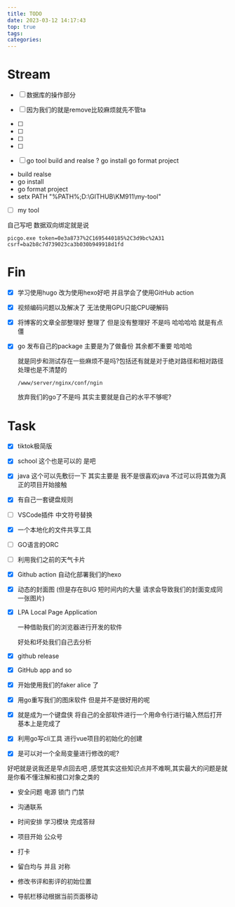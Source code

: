 ```yaml
---
title: TODO
date: 2023-03-12 14:17:43
top: true
tags:
categories:
---
```


#  Stream

-   [ ] 数据库的操作部分 

-   [ ] 因为我们的就是remove比较麻烦就先不管ta

-   [ ] 

-   [ ] 

-   [ ] 

-   [ ] 

-   [ ] go tool    build and realse ?     go install   go format project 

* build realse
* go install 
* go format project
* setx PATH "%PATH%;D:\GITHUB\KM911\my-tool"

-   [ ] my tool

    

自己写吧 数据双向绑定就是说 

```
picgo.exe token=0e3a8737%2C1695440185%2C3d9bc%2A31 csrf=ba2b8c7d739023ca3b030b949918d1fd
```

# Fin

-   [x] 学习使用hugo 改为使用hexo好吧 并且学会了使用GitHub action

-   [x] 视频编码问题以及解决了 无法使用GPU只能CPU硬解码

-   [x] 将博客的文章全部整理好 整理了 但是没有整理好 不是吗 哈哈哈哈 就是有点僵

-   [x] go 发布自己的package 主要是为了做备份 其余都不重要 哈哈哈

    就是同步和测试存在一些麻烦不是吗?包括还有就是对于绝对路径和相对路径处理也是不清楚的
    
      
    
    ```
    /www/server/nginx/conf/ngin
    ```
    
    放弃我们的go了不是吗 其实主要就是自己的水平不够呢?

# Task

-   [x] tiktok极简版
-   [x] school 这个也是可以的 是吧 
-   [x] java 这个可以先敷衍一下 其实主要是 我不是很喜欢java 不过可以将其做为真正的项目开始接触
-   [x] 有自己一套键盘规则

-   [ ] VSCode插件 中文符号替换

-   [x] 一个本地化的文件共享工具 

-   [ ] GO语言的ORC

-   [ ] 利用我们之前的天气卡片

-   [x] Github action 自动化部署我们的hexo

-   [x] 动态的封面图 (但是存在BUG 短时间内的大量 请求会导致我们的封面变成同一张图片)

-   [x] LPA Local Page Application 

    一种借助我们的浏览器进行开发的软件 

    好处和坏处我们自己去分析

-   [x] github release 

-   [x] GitHub app and so

-   [x] 开始使用我们的faker alice 了

-   [x] 用go重写我们的图床软件 但是并不是很好用的呢

-   [x] 就是成为一个键盘侠 将自己的全部软件进行一个用命令行进行输入然后打开 基本上是完成了

-   [x] 利用go写cli工具 进行vue项目的初始化的创建 

-   [x] 是可以对一个全局变量进行修改的呢?

好吧就是说我还是早点回去吧 ,感觉其实这些知识点并不难啊,其实最大的问题是就是你看不懂注解和接口对象之类的





* 安全问题 电源 锁门 门禁 

* 沟通联系 

* 时间安排  学习模块 完成答辩 

* 项目开始 公众号  

* 打卡






* 留白均与 并且 对称

* 修改书评和影评的初始位置 

* 导航栏移动根据当前页面移动

  

